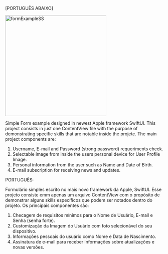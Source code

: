 [PORTUGUÊS ABAIXO]

<img width="322" alt="formExampleSS" src="https://github.com/marcelodeabreu/form-exemple-ios/assets/109244891/fce246c5-34fc-49da-8ab6-cccc09965af1">


Simple Form example designed in newest Apple framework SwiftUI. This project consists in just one ContentView file with the purpose of demonstrating specific skills that are notable inside the projetc.
The main project components are:
1.  Username, E-mail and Password (strong password) requeriments check.
2.  Selectable image from inside the users personal device for User Profile Image.
3.  Personal information from the user such as Name and Date of Birth.
4.  E-mail subscription for receiving news and updates.




PORTUGUÊS:

Formulário simples escrito no mais novo framework da Apple, SwiftUI. Esse projeto consiste emm apenas um arquivo ContentView com o propósito de demonstrar alguns skills específicos que podem ser notados dentro do projeto.
Os principais componentes são:
1. Checagem de requisitos mínimos para o Nome de Usuário, E-mail e Senha (senha forte).
2. Customização da Imagem do Usuário com foto selecionável do seu dispositivo.
3. Informações pessoais do usuário como Nome e Data de Nascimento.
4. Assinatura de e-mail para receber informações sobre atualizações e novas versões. 

